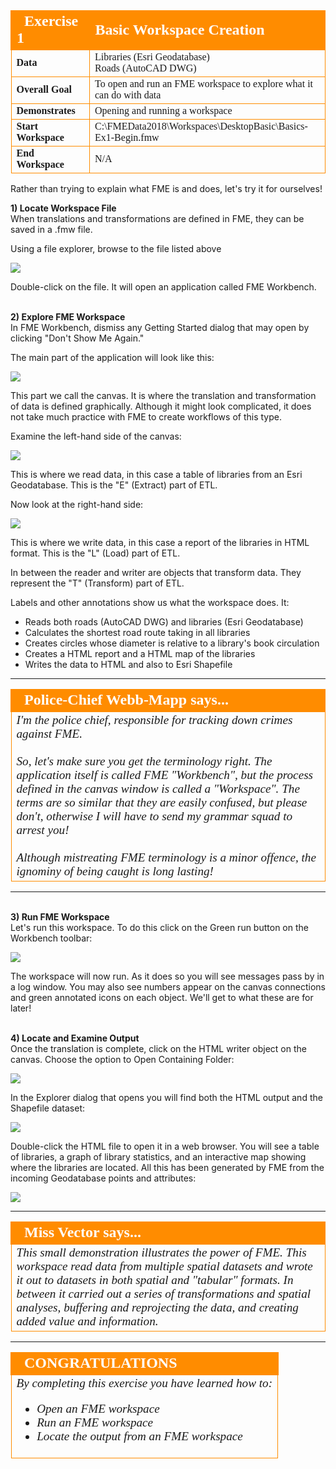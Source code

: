 <!--Exercise Section-->

<!--This exercise assumes that Caching and Embedded Inspection are both turned OFF by default. If this is not the case then it may need adjusting to take account of those features.-->

<table style="border-spacing: 0px;border-collapse: collapse;font-family:serif">
<tr>
<td width=25% style="vertical-align:middle;background-color:darkorange;border: 2px solid darkorange">
<i class="fa fa-cogs fa-lg fa-pull-left fa-fw" style="color:white;padding-right: 12px;vertical-align:text-top"></i>
<span style="color:white;font-size:x-large;font-weight: bold">Exercise 1</span>
</td>
<td style="border: 2px solid darkorange;background-color:darkorange;color:white">
<span style="color:white;font-size:x-large;font-weight: bold">Basic Workspace Creation</span>
</td>
</tr>

<tr>
<td style="border: 1px solid darkorange; font-weight: bold">Data</td>
<td style="border: 1px solid darkorange">Libraries (Esri Geodatabase)<br>Roads (AutoCAD DWG)</td>
</tr>

<tr>
<td style="border: 1px solid darkorange; font-weight: bold">Overall Goal</td>
<td style="border: 1px solid darkorange">To open and run an FME workspace to explore what it can do with data</td>
</tr>

<tr>
<td style="border: 1px solid darkorange; font-weight: bold">Demonstrates</td>
<td style="border: 1px solid darkorange">Opening and running a workspace</td>
</tr>

<tr>
<td style="border: 1px solid darkorange; font-weight: bold">Start Workspace</td>
<td style="border: 1px solid darkorange">C:\FMEData2018\Workspaces\DesktopBasic\Basics-Ex1-Begin.fmw</td>
</tr>

<tr>
<td style="border: 1px solid darkorange; font-weight: bold">End Workspace</td>
<td style="border: 1px solid darkorange">N/A</td>
</tr>

</table>


Rather than trying to explain what FME is and does, let's try it for ourselves!


**1) Locate Workspace File**
<br>When translations and transformations are defined in FME, they can be saved in a .fmw file.

Using a file explorer, browse to the file listed above

![](../DesktopBasic1Basics/Images/Img1.200.Ex1.LocateWorkspace.png)

Double-click on the file. It will open an application called FME Workbench.


<br>**2) Explore FME Workspace**
<br>In FME Workbench, dismiss any Getting Started dialog that may open by clicking "Don't Show Me Again."

The main part of the application will look like this:

![](../DesktopBasic1Basics/Images/Img1.201.Ex1.OpenedWorkspace.png)

This part we call the canvas. It is where the translation and transformation of data is defined graphically. Although it might look complicated, it does not take much practice with FME to create workflows of this type.

Examine the left-hand side of the canvas:

![](../DesktopBasic1Basics/Images/Img1.202.Ex1.BookmarkedReader.png)

This is where we read data, in this case a table of libraries from an Esri Geodatabase. This is the "E" (Extract) part of ETL.

Now look at the right-hand side:

![](../DesktopBasic1Basics/Images/Img1.203.Ex1.BookmarkedWriter.png)

This is where we write data, in this case a report of the libraries in HTML format. This is the "L" (Load) part of ETL.

In between the reader and writer are objects that transform data. They represent the "T" (Transform) part of ETL.

Labels and other annotations show us what the workspace does. It:

- Reads both roads (AutoCAD DWG) and libraries (Esri Geodatabase)
- Calculates the shortest road route taking in all libraries
- Creates circles whose diameter is relative to a library's book circulation
- Creates a HTML report and a HTML map of the libraries
- Writes the data to HTML and also to Esri Shapefile

---

<!--Person X Says Section-->

<table style="border-spacing: 0px">
<tr>
<td style="vertical-align:middle;background-color:darkorange;border: 2px solid darkorange">
<i class="fa fa-quote-left fa-lg fa-pull-left fa-fw" style="color:white;padding-right: 12px;vertical-align:text-top"></i>
<span style="color:white;font-size:x-large;font-weight: bold;font-family:serif">Police-Chief Webb-Mapp says...</span>
</td>
</tr>

<tr>
<td style="border: 1px solid darkorange">
<span style="font-family:serif; font-style:italic; font-size:larger">
I'm the police chief, responsible for tracking down crimes against FME. 
<br><br>So, let's make sure you get the terminology right. The application itself is called FME "Workbench", but the process defined in the canvas window is called a "Workspace". The terms are so similar that they are easily confused, but please don't, otherwise I will have to send my grammar squad to arrest you! 
<br><br>Although mistreating FME terminology is a minor offence, the ignominy of being caught is long lasting!

</span>
</td>
</tr>
</table>

---

<br>**3) Run FME Workspace**
<br>Let's run this workspace. To do this click on the Green run button on the Workbench toolbar:

![](../DesktopBasic1Basics/Images/Img1.204.Ex1.RunButton.png)

The workspace will now run. As it does so you will see messages pass by in a log window. You may also see numbers appear on the canvas connections and green annotated icons on each object. We'll get to what these are for later!


<br>**4) Locate and Examine Output**
<br>Once the translation is complete, click on the HTML writer object on the canvas. Choose the option to Open Containing Folder:

![](../DesktopBasic1Basics/Images/Img1.205.Ex1.OpenContainingFolder.png)

In the Explorer dialog that opens you will find both the HTML output and the Shapefile dataset:

![](../DesktopBasic1Basics/Images/Img1.206.Ex1.OutputFiles.png)

Double-click the HTML file to open it in a web browser. You will see a table of libraries, a graph of library statistics, and an interactive map showing where the libraries are located. All this has been generated by FME from the incoming Geodatabase points and attributes:

![](../DesktopBasic1Basics/Images/Img1.207.Ex1.HTMLOutput.png)


<!--Person X Says Section-->

---

<table style="border-spacing: 0px">
<tr>
<td style="vertical-align:middle;background-color:darkorange;border: 2px solid darkorange">
<i class="fa fa-quote-left fa-lg fa-pull-left fa-fw" style="color:white;padding-right: 12px;vertical-align:text-top"></i>
<span style="color:white;font-size:x-large;font-weight: bold;font-family:serif">Miss Vector says...</span>
</td>
</tr>

<tr>
<td style="border: 1px solid darkorange">
<span style="font-family:serif; font-style:italic; font-size:larger">
This small demonstration illustrates the power of FME. This workspace read data from multiple spatial datasets and wrote it out to datasets in both spatial and "tabular" formats. In between it carried out a series of transformations and spatial analyses, buffering and reprojecting the data, and creating added value and information.
</span>
</td>
</tr>
</table> 

---

<!--Exercise Congratulations Section--> 

<table style="border-spacing: 0px">
<tr>
<td style="vertical-align:middle;background-color:darkorange;border: 2px solid darkorange">
<i class="fa fa-thumbs-o-up fa-lg fa-pull-left fa-fw" style="color:white;padding-right: 12px;vertical-align:text-top"></i>
<span style="color:white;font-size:x-large;font-weight: bold;font-family:serif">CONGRATULATIONS</span>
</td>
</tr>

<tr>
<td style="border: 1px solid darkorange">
<span style="font-family:serif; font-style:italic; font-size:larger">
By completing this exercise you have learned how to:
<br>
<ul><li>Open an FME workspace</li>
<li>Run an FME workspace</li>
<li>Locate the output from an FME workspace</li></ul>
</span>
</td>
</tr>
</table>
